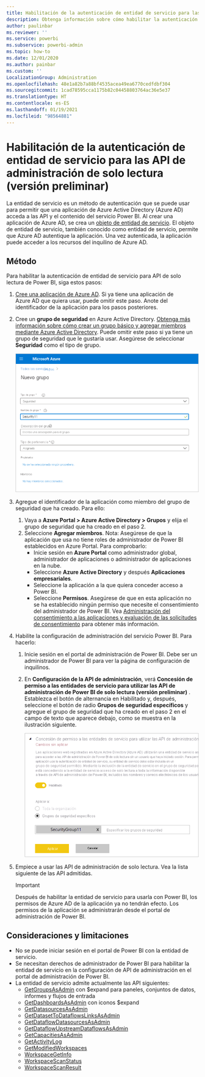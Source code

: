 ```yaml
---
title: Habilitación de la autenticación de entidad de servicio para las API de administración de solo lectura (versión preliminar)
description: Obtenga información sobre cómo habilitar la autenticación de entidad de servicio para permitir el uso de API de administración de solo lectura.
author: paulinbar
ms.reviewer: ''
ms.service: powerbi
ms.subservice: powerbi-admin
ms.topic: how-to
ms.date: 12/01/2020
ms.author: painbar
ms.custom: ''
LocalizationGroup: Administration
ms.openlocfilehash: 48e1a82b7a88bf4535acea49ea6770cedfdbf304
ms.sourcegitcommit: 1cad78595cca1175b82c04458803764ac36e5e37
ms.translationtype: HT
ms.contentlocale: es-ES
ms.lasthandoff: 01/19/2021
ms.locfileid: "98564881"
---
```

# <a name="enable-service-principal-authentication-for-read-only-admin-apis-preview"></a>Habilitación de la autenticación de entidad de servicio para las API de administración de solo lectura (versión preliminar)

La entidad de servicio es un método de autenticación que se puede usar para permitir que una aplicación de Azure Active Directory (Azure AD) acceda a las API y el contenido del servicio Power BI.
Al crear una aplicación de Azure AD, se crea un [objeto de entidad de servicio](/azure/active-directory/develop/app-objects-and-service-principals#service-principal-object). El objeto de entidad de servicio, también conocido como entidad de servicio, permite que Azure AD autentique la aplicación. Una vez autenticada, la aplicación puede acceder a los recursos del inquilino de Azure AD.

## <a name="method"></a>Método

Para habilitar la autenticación de entidad de servicio para API de solo lectura de Power BI, siga estos pasos:

1. [Cree una aplicación de Azure AD](/azure/active-directory/develop/howto-create-service-principal-portal). Si ya tiene una aplicación de Azure AD que quiera usar, puede omitir este paso. Anote del identificador de la aplicación para los pasos posteriores. 
2. Cree un **grupo de seguridad** en Azure Active Directory. [Obtenga más información sobre cómo crear un grupo básico y agregar miembros mediante Azure Active Directory](/azure/active-directory/fundamentals/active-directory-groups-create-azure-portal). Puede omitir este paso si ya tiene un grupo de seguridad que le gustaría usar.
    Asegúrese de seleccionar **Seguridad** como el tipo de grupo.

    ![Captura de pantalla del cuadro de diálogo de creación del grupo en Azure Portal.](media/read-only-apis-service-principal-auth/azure-portal-new-group-dialog.png)

3. Agregue el identificador de la aplicación como miembro del grupo de seguridad que ha creado. Para ello:
    1. Vaya a **Azure Portal > Azure Active Directory > Grupos** y elija el grupo de seguridad que ha creado en el paso 2.
    1. Seleccione **Agregar miembros**.
    Nota: Asegúrese de que la aplicación que usa no tiene roles de administrador de Power BI establecidos en Azure Portal. Para comprobarlo: 
       * Inicie sesión en **Azure Portal** como administrador global, administrador de aplicaciones o administrador de aplicaciones en la nube. 
        * Seleccione **Azure Active Directory** y después **Aplicaciones empresariales**. 
        * Seleccione la aplicación a la que quiera conceder acceso a Power BI. 
        * Seleccione **Permisos**. Asegúrese de que en esta aplicación no se ha establecido ningún permiso que necesite el consentimiento del administrador de Power BI. Vea [Administración del consentimiento a las aplicaciones y evaluación de las solicitudes de consentimiento](/azure/active-directory/manage-apps/manage-consent-requests) para obtener más información. 
4. Habilite la configuración de administración del servicio Power BI. Para hacerlo:
    1. Inicie sesión en el portal de administración de Power BI. Debe ser un administrador de Power BI para ver la página de configuración de inquilinos.
    1. En **Configuración de la API de administración**, verá **Concesión de permiso a las entidades de servicio para utilizar las API de administración de Power BI de solo lectura (versión preliminar)** . Establezca el botón de alternancia en Habilitado y, después, seleccione el botón de radio **Grupos de seguridad específicos** y agregue el grupo de seguridad que ha creado en el paso 2 en el campo de texto que aparece debajo, como se muestra en la ilustración siguiente.

        ![Captura de pantalla de la configuración de inquilino de permisos para entidades de servicio.](media/read-only-apis-service-principal-auth/allow-service-principals-tenant-setting.png)

 5. Empiece a usar las API de administración de solo lectura. Vea la lista siguiente de las API admitidas.

    >[!IMPORTANT]
    >Después de habilitar la entidad de servicio para usarla con Power BI, los permisos de Azure AD de la aplicación ya no tendrán efecto. Los permisos de la aplicación se administrarán desde el portal de administración de Power BI.

## <a name="considerations-and-limitations"></a>Consideraciones y limitaciones
* No se puede iniciar sesión en el portal de Power BI con la entidad de servicio.
* Se necesitan derechos de administrador de Power BI para habilitar la entidad de servicio en la configuración de API de administración en el portal de administración de Power BI.
* La entidad de servicio admite actualmente las API siguientes:
    * [GetGroupsAsAdmin](/rest/api/power-bi/admin/groups_getgroupsasadmin) con $expand para paneles, conjuntos de datos, informes y flujos de entrada 
    * [GetDashboardsAsAdmin](/rest/api/power-bi/admin/dashboards_getdashboardsasadmin) con iconos $expand
    * [GetDatasourcesAsAdmin](/rest/api/power-bi/admin/datasets_getdatasourcesasadmin) 
    * [GetDatasetToDataflowsLinksAsAdmin](/rest/api/power-bi/admin/datasets_getdatasettodataflowslinksingroupasadmin)
    * [GetDataflowDatasourcesAsAdmin](/rest/api/power-bi/admin/dataflows_getdataflowdatasourcesasadmin) 
    * [GetDataflowUpstreamDataflowsAsAdmin](/rest/api/power-bi/admin/dataflows_getupstreamdataflowsingroupasadmin) 
    * [GetCapacitiesAsAdmin](/rest/api/power-bi/admin/getcapacitiesasadmin)
    * [GetActivityLog](/rest/api/power-bi/admin/getactivityevents)
    * [GetModifiedWorkspaces](/rest/api/power-bi/admin/workspaceinfo_getmodifiedworkspaces)
    * [WorkspaceGetInfo](/rest/api/power-bi/admin/workspaceinfo_postworkspaceinfo)
    * [WorkspaceScanStatus](/rest/api/power-bi/admin/workspaceinfo_getscanstatus)
    * [WorkspaceScanResult](/rest/api/power-bi/admin/workspaceinfo_getscanresult)